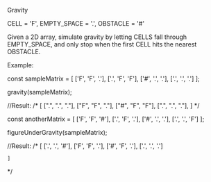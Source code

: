Gravity

CELL = 'F', EMPTY_SPACE = '.', OBSTACLE = '#'

Given a 2D array, simulate gravity by letting CELLS fall through EMPTY_SPACE, and only stop when the first CELL hits the nearest OBSTACLE.

Example:

const sampleMatrix = [
  ['F', 'F', '.'],
  ['.', 'F', 'F'],
  ['#', '.', '.'],
  ['.', '.', '.']
];

gravity(sampleMatrix);

//Result:
/*
  [
    [".", ".", "."],
    ["F", "F", "."],
    ["#", "F", "F"],
    [".", ".", "."],
  ]
*/


const anotherMatrix = [
  ['F', 'F', '#'],
  ['.', 'F', '.'],
  ['#', '.', '.'],
  ['.', '.', 'F']
];

figureUnderGravity(sampleMatrix);

//Result:
/*
	[
		['.', '.', '#'],
		['F', 'F', '.'],
		['#', 'F', '.'],
		['.', '.', '.']

	]
*/